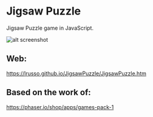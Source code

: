 # Jigsaw Puzzle

Jigsaw Puzzle game in JavaScript.

![alt screenshot](https://raw.githubusercontent.com/lrusso/JigsawPuzzle/master/JigsawPuzzle.png)

## Web:

https://lrusso.github.io/JigsawPuzzle/JigsawPuzzle.htm

## Based on the work of:

https://phaser.io/shop/apps/games-pack-1
